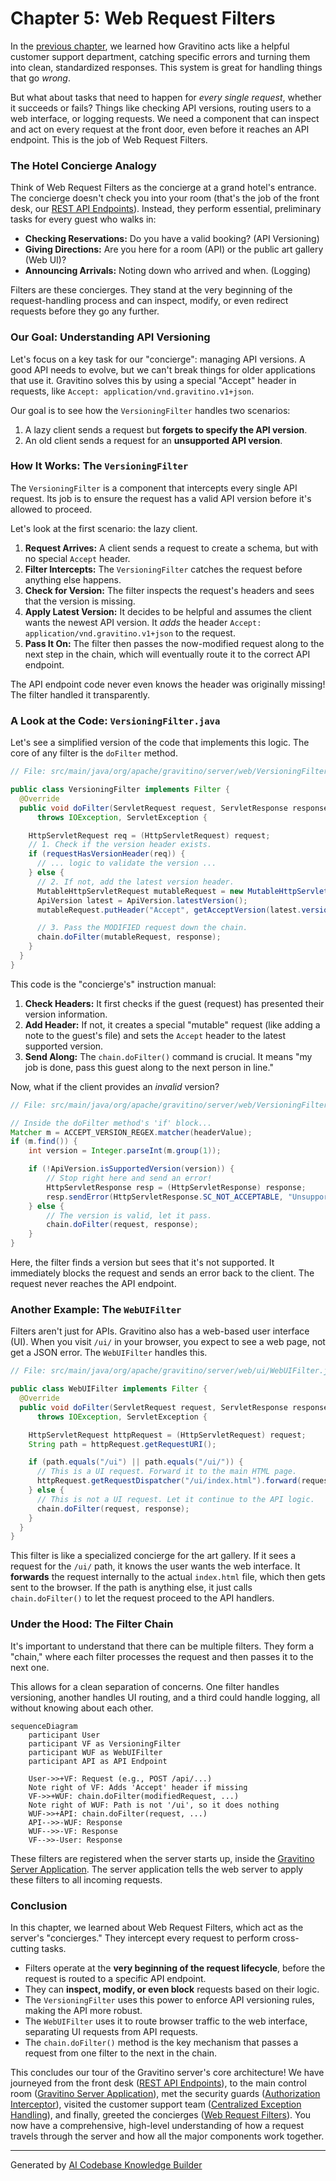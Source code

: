 # Chapter 5: Web Request Filters

In the [previous chapter](04_centralized_exception_handling_.md), we learned how Gravitino acts like a helpful customer support department, catching specific errors and turning them into clean, standardized responses. This system is great for handling things that go *wrong*.

But what about tasks that need to happen for *every single request*, whether it succeeds or fails? Things like checking API versions, routing users to a web interface, or logging requests. We need a component that can inspect and act on every request at the front door, even before it reaches an API endpoint. This is the job of Web Request Filters.

### The Hotel Concierge Analogy

Think of Web Request Filters as the concierge at a grand hotel's entrance. The concierge doesn't check you into your room (that's the job of the front desk, our [REST API Endpoints](01_rest_api_endpoints_.md)). Instead, they perform essential, preliminary tasks for every guest who walks in:

*   **Checking Reservations:** Do you have a valid booking? (API Versioning)
*   **Giving Directions:** Are you here for a room (API) or the public art gallery (Web UI)?
*   **Announcing Arrivals:** Noting down who arrived and when. (Logging)

Filters are these concierges. They stand at the very beginning of the request-handling process and can inspect, modify, or even redirect requests before they go any further.

### Our Goal: Understanding API Versioning

Let's focus on a key task for our "concierge": managing API versions. A good API needs to evolve, but we can't break things for older applications that use it. Gravitino solves this by using a special "Accept" header in requests, like `Accept: application/vnd.gravitino.v1+json`.

Our goal is to see how the `VersioningFilter` handles two scenarios:

1.  A lazy client sends a request but **forgets to specify the API version**.
2.  An old client sends a request for an **unsupported API version**.

### How It Works: The `VersioningFilter`

The `VersioningFilter` is a component that intercepts every single API request. Its job is to ensure the request has a valid API version before it's allowed to proceed.

Let's look at the first scenario: the lazy client.

1.  **Request Arrives:** A client sends a request to create a schema, but with no special `Accept` header.
2.  **Filter Intercepts:** The `VersioningFilter` catches the request before anything else happens.
3.  **Check for Version:** The filter inspects the request's headers and sees that the version is missing.
4.  **Apply Latest Version:** It decides to be helpful and assumes the client wants the newest API version. It *adds* the header `Accept: application/vnd.gravitino.v1+json` to the request.
5.  **Pass It On:** The filter then passes the now-modified request along to the next step in the chain, which will eventually route it to the correct API endpoint.

The API endpoint code never even knows the header was originally missing! The filter handled it transparently.

### A Look at the Code: `VersioningFilter.java`

Let's see a simplified version of the code that implements this logic. The core of any filter is the `doFilter` method.

```java
// File: src/main/java/org/apache/gravitino/server/web/VersioningFilter.java

public class VersioningFilter implements Filter {
  @Override
  public void doFilter(ServletRequest request, ServletResponse response, FilterChain chain)
      throws IOException, ServletException {

    HttpServletRequest req = (HttpServletRequest) request;
    // 1. Check if the version header exists.
    if (requestHasVersionHeader(req)) {
      // ... logic to validate the version ...
    } else {
      // 2. If not, add the latest version header.
      MutableHttpServletRequest mutableRequest = new MutableHttpServletRequest(req);
      ApiVersion latest = ApiVersion.latestVersion();
      mutableRequest.putHeader("Accept", getAcceptVersion(latest.version()));

      // 3. Pass the MODIFIED request down the chain.
      chain.doFilter(mutableRequest, response);
    }
  }
}
```

This code is the "concierge's" instruction manual:

1.  **Check Headers:** It first checks if the guest (request) has presented their version information.
2.  **Add Header:** If not, it creates a special "mutable" request (like adding a note to the guest's file) and sets the `Accept` header to the latest supported version.
3.  **Send Along:** The `chain.doFilter()` command is crucial. It means "my job is done, pass this guest along to the next person in line."

Now, what if the client provides an *invalid* version?

```java
// File: src/main/java/org/apache/gravitino/server/web/VersioningFilter.java

// Inside the doFilter method's 'if' block...
Matcher m = ACCEPT_VERSION_REGEX.matcher(headerValue);
if (m.find()) {
    int version = Integer.parseInt(m.group(1));

    if (!ApiVersion.isSupportedVersion(version)) {
        // Stop right here and send an error!
        HttpServletResponse resp = (HttpServletResponse) response;
        resp.sendError(HttpServletResponse.SC_NOT_ACCEPTABLE, "Unsupported version");
    } else {
        // The version is valid, let it pass.
        chain.doFilter(request, response);
    }
}
```

Here, the filter finds a version but sees that it's not supported. It immediately blocks the request and sends an error back to the client. The request never reaches the API endpoint.

### Another Example: The `WebUIFilter`

Filters aren't just for APIs. Gravitino also has a web-based user interface (UI). When you visit `/ui/` in your browser, you expect to see a web page, not get a JSON error. The `WebUIFilter` handles this.

```java
// File: src/main/java/org/apache/gravitino/server/web/ui/WebUIFilter.java

public class WebUIFilter implements Filter {
  @Override
  public void doFilter(ServletRequest request, ServletResponse response, FilterChain chain)
      throws IOException, ServletException {

    HttpServletRequest httpRequest = (HttpServletRequest) request;
    String path = httpRequest.getRequestURI();

    if (path.equals("/ui") || path.equals("/ui/")) {
      // This is a UI request. Forward it to the main HTML page.
      httpRequest.getRequestDispatcher("/ui/index.html").forward(request, response);
    } else {
      // This is not a UI request. Let it continue to the API logic.
      chain.doFilter(request, response);
    }
  }
}
```

This filter is like a specialized concierge for the art gallery. If it sees a request for the `/ui/` path, it knows the user wants the web interface. It **forwards** the request internally to the actual `index.html` file, which then gets sent to the browser. If the path is anything else, it just calls `chain.doFilter()` to let the request proceed to the API handlers.

### Under the Hood: The Filter Chain

It's important to understand that there can be multiple filters. They form a "chain," where each filter processes the request and then passes it to the next one.

This allows for a clean separation of concerns. One filter handles versioning, another handles UI routing, and a third could handle logging, all without knowing about each other.

```mermaid
sequenceDiagram
    participant User
    participant VF as VersioningFilter
    participant WUF as WebUIFilter
    participant API as API Endpoint

    User->>+VF: Request (e.g., POST /api/...)
    Note right of VF: Adds 'Accept' header if missing
    VF->>+WUF: chain.doFilter(modifiedRequest, ...)
    Note right of WUF: Path is not '/ui', so it does nothing
    WUF->>+API: chain.doFilter(request, ...)
    API-->>-WUF: Response
    WUF-->>-VF: Response
    VF-->>-User: Response
```

These filters are registered when the server starts up, inside the [Gravitino Server Application](02_gravitino_server_application_.md). The server application tells the web server to apply these filters to all incoming requests.

### Conclusion

In this chapter, we learned about Web Request Filters, which act as the server's "concierges." They intercept every request to perform cross-cutting tasks.

*   Filters operate at the **very beginning of the request lifecycle**, before the request is routed to a specific API endpoint.
*   They can **inspect, modify, or even block** requests based on their logic.
*   The `VersioningFilter` uses this power to enforce API versioning rules, making the API more robust.
*   The `WebUIFilter` uses it to route browser traffic to the web interface, separating UI requests from API requests.
*   The `chain.doFilter()` method is the key mechanism that passes a request from one filter to the next in the chain.

This concludes our tour of the Gravitino server's core architecture! We have journeyed from the front desk ([REST API Endpoints](01_rest_api_endpoints_.md)), to the main control room ([Gravitino Server Application](02_gravitino_server_application_.md)), met the security guards ([Authorization Interceptor](03_authorization_interceptor_.md)), visited the customer support team ([Centralized Exception Handling](04_centralized_exception_handling_.md)), and finally, greeted the concierges ([Web Request Filters](05_web_request_filters_.md)). You now have a comprehensive, high-level understanding of how a request travels through the server and how all the major components work together.

---

Generated by [AI Codebase Knowledge Builder](https://github.com/The-Pocket/Tutorial-Codebase-Knowledge)